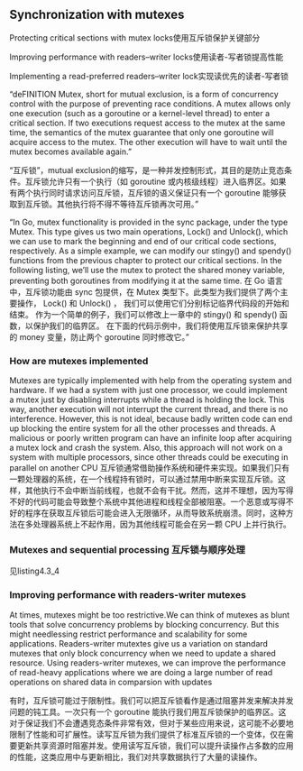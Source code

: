 ## Synchronization with mutexes

Protecting critical sections with mutex locks使用互斥锁保护关键部分

Improving performance with readers–writer locks使用读者-写者锁提高性能

Implementing a read-preferred readers–writer lock实现读优先的读者-写者锁
  

“deFINITION Mutex, short for mutual exclusion, is a form of concurrency control with the purpose of preventing race conditions. A mutex allows only one execution (such as a goroutine or a kernel-level thread) to enter a critical section. If two executions request access to the mutex at the same time, the semantics of the mutex guarantee that only one goroutine will acquire access to the mutex. The other execution will have to wait until the mutex becomes available again.”

“互斥锁”，mutual exclusion的缩写，是一种并发控制形式，其目的是防止竞态条件。互斥锁允许只有一个执行（如 goroutine 或内核级线程）进入临界区。如果有两个执行同时请求访问互斥锁，互斥锁的语义保证只有一个 goroutine 能够获取到互斥锁。其他执行将不得不等待互斥锁再次可用。”


“In Go, mutex functionality is provided in the sync package, under the type Mutex. This type gives us two main operations, Lock() and Unlock(), which we can use to mark the beginning and end of our critical code sections, respectively. As a simple example, we can modify our stingy() and spendy() functions from the previous chapter to protect our critical sections. In the following listing, we’ll use the mutex to protect the shared money variable, preventing both goroutines from modifying it at the same time.
在 Go 语言中，互斥锁功能由 sync 包提供，在 Mutex 类型下。此类型为我们提供了两个主要操作， Lock() 和 Unlock() ，
我们可以使用它们分别标记临界代码段的开始和结束。
作为一个简单的例子，我们可以修改上一章中的 stingy() 和 spendy() 函数，以保护我们的临界区。
在下面的代码示例中，我们将使用互斥锁来保护共享的 money 变量，防止两个 goroutine 同时修改它。”


### How are mutexes implemented

Mutexes are typically implemented with help from the operating system and hardware. If we had a system with just one processor, we could implement a mutex just by disabling interrupts while a thread is holding the lock. This way, another execution will not interrupt the current thread, and there is no interference. However, this is not ideal, because badly written code can end up blocking the entire system for all the other processes and threads. A malicious or poorly written program can have an infinite loop after acquiring a mutex lock and crash the system. Also, this approach will not work on a system with multiple processors, since other threads could be executing in parallel on another CPU
互斥锁通常借助操作系统和硬件来实现。如果我们只有一颗处理器的系统，在一个线程持有锁时，可以通过禁用中断来实现互斥锁。这样，其他执行不会中断当前线程，也就不会有干扰。然而，这并不理想，因为写得不好的代码可能会导致整个系统中其他进程和线程全部被阻塞。一个恶意或写得不好的程序在获取互斥锁后可能会进入无限循环，从而导致系统崩溃。同时，这种方法在多处理器系统上不起作用，因为其他线程可能会在另一颗 CPU 上并行执行。

### Mutexes and sequential processing 互斥锁与顺序处理

见listing4.3_4

### Improving performance with readers-writer mutexes

At times, mutexes might be too restrictive.We can think of mutexes as blunt tools that solve concurrency problems by blocking concurrency.
But this might needlessing restrict performance and scalability for some applications.
Readers-writer mutextes give us a variation on standard mutexes that only block concurrency when we need to update a shared resource. Using readers-writer mutexes, we can improve the performance of read-heavy applications where we are doing a large number of read operations on shared data in comparsion with updates

有时，互斥锁可能过于限制性。我们可以把互斥锁看作是通过阻塞并发来解决并发问题的钝工具。一次只有一个 goroutine 能执行我们用互斥锁保护的临界区。这对于保证我们不会遭遇竞态条件非常有效，但对于某些应用来说，这可能不必要地限制了性能和可扩展性。读写互斥锁为我们提供了标准互斥锁的一个变体，仅在需要更新共享资源时阻塞并发。使用读写互斥锁，我们可以提升读操作占多数的应用的性能，这类应用中与更新相比，我们对共享数据执行了大量的读操作。